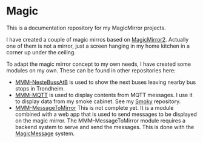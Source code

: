 # Magic

This is a documentation repository for my MagicMirror projects.

I have created a couple of magic mirros based on [MagicMirror2](https://magicmirror.builders/). Actually one of them is not a mirror, just a screen hanging in my home kitchen in a corner up under the ceiling. 

To adapt the magic mirror concept to my own needs, I have created some modules on my own. These can be found in other repositories here:

* [MMM-NesteBussAtB](https://github.com/ottopaulsen/MMM-NesteBussAtB) is used to show the next buses leaving nearby bus stops in Trondheim.
* [MMM-MQTT](https://github.com/ottopaulsen/MMM-MQTT) is used to display contents from MQTT messages. I use it to display data from my smoke cabinet. See my [Smoky](https://github.com/ottopaulsen/Smoky) repository.
* [MMM-MessageToMirror](https://github.com/ottopaulsen/MMM-MessageToMirror) This is not complete yet. It is a module combined with a web app that is used to send messages to be displayed on the magic mirror. The MMM-MessageToMirror module requires a backend system to serve and send the messages. This is done with the [MagicMessage](https://github.com/ottopaulsen/magic-message) system.



